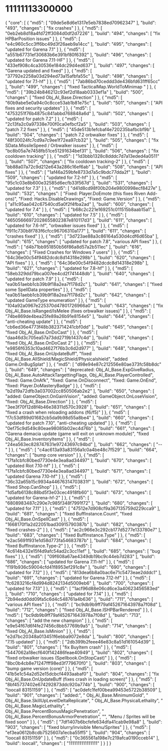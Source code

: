 # 11111113300000
{   "core": [     {       "md5": [         "09de5e8d6e1317e5eb7838ed70962347"       ],       "build": "493",       "changes": [         "fix crashes"       ]     },     {       "md5": [         "0eb2eb8d18a4fd72ff3084d0df2d7226"       ],       "build": "494",       "changes": [         "fix HPBarPosition issues"       ]     },     {       "md5": [         "e4c960c5cc3ff6bc49d3f26aeb9a14cc"       ],       "build": "495",       "changes": [         "updated for Garena 7.1"       ]     },     {       "md5": [         "a551b67731ef30683b6e391bf80f6392"       ],       "build": "496",       "changes": [         "updated for Garena 7.11-HF"       ]     },     {       "md5": [         "433ef908c4ca30536e184dc29d4ed637"       ],       "build": "497",       "changes": [         "Garena updated and fixed"       ]     },     {       "md5": [         "37792e2258a03d294ed73a15afbfa55c"       ],       "build": "498",       "changes": [         "updated for 7.1-hf"       ]     },     {       "md5": [         "7ab86bd70ceddd3de436bfd631ff65cc"       ],       "build": "499",       "changes": [         "fixed TacticalMap.WorldToMinimap "       ]     },     {       "md5": [         "39b24b846212c93ef2d18aab0333ef1a"       ],       "build": "500",       "changes": [         "fixed Obj_AI_Base.Direction"       ]     },     {       "md5": [         "60b9abe5e0a94c0c8cce53ab1b81e75c"       ],       "build": "501",       "changes": [         "API fixes and security updates"       ]     },     {       "md5": [         "4753251f76b4875c841abbd768848a6d"       ],       "build": "502",       "changes": [         "updated for patch 7.2"       ]     },     {       "md5": [         "2c13fa2c0a97338e700f0ca0efbcf2a5"       ],       "build": "503",       "changes": [         "patch 7.2 fixes"       ]     },     {       "md5": [         "45de513b1efcbaf4e720235bafbcbf9b"       ],       "build": "504",       "changes": [         "patch 7.2 orbwalker fixes"       ]     },     {       "md5": [         "48f30024fc7cd9a7c9ee1f72ea97cb32"       ],       "build": "505",       "changes": [         "fix SData.MissileSpeed / Orbwalker issues"       ]     },     {       "md5": [         "bc8b05a7e7458fb51ce51291634bef31"       ],       "build": "506",       "changes": [         "fix cooldown tracking"       ]     },     {       "md5": [         "1d3bbb1328c8dddc7d7a13eded4a0511"       ],       "build": "507",       "changes": [         "fix cooldown tracking-2"       ]     },     {       "md5": [         "bb88a07a72c9d212e643a286c16ef6ab"       ],       "build": "508",       "changes": [         "API fixes"       ]     },     {       "md5": [         "1af46a259bfe8733d7a5c9bdc77dda2f"       ],       "build": "509",       "changes": [         "updated for 7.2-hf"       ]     },     {       "md5": [         "95c1c03e8b600e32585d6ecfb33f567d"       ],       "build": "531",       "changes": [         "updated for 7.3"       ]     },     {       "md5": [         "d41d8cd98f00b204e9800998ecf8427e"       ],       "build": "532",       "changes": [         "Fixed: Player.DoEmote (this fixes Riven Add-ons)",         "Fixed: Hacks.DisableDrawings",         "Fixed: Game.Version"       ]     },     {       "md5": [         "a11c95aa042c67540cd5a0f2f4fba2ad"       ],       "build": "600",       "changes": [         "updated for 7.4"       ]     },     {       "md5": [         "b68c2c221e169251c011515b8aab15a1"       ],       "build": "610",       "changes": [         "updated for 7.5"       ]     },     {       "md5": [         "46505666972028655802387e810117d3"       ],       "build": "611",       "changes": [         "updated for 7.6-hf",         "orbwalker issues fixed"       ]     },     {       "md5": [         "f911c730b8f783f6cfcc96706310a177"       ],       "build": "611",       "changes": [         "crashes fixed"       ]     },     {       "md5": [         "3d723ae88a3c86164a530d4cdf6d65ba"       ],       "build": "615",       "changes": [         "updated for patch 7.8",         "various API fixes"       ]     },     {       "md5": [         "d4b71bb951850b56f86a8d57a2b511ec"       ],       "build": "616",       "changes": [         "Fixed Crashes for Windows 7 users"       ]     },     {       "md5": [         "64c36e00c54f9482dcdc8d14318e298b"       ],       "build": "620",       "changes": [         "API fixes"       ]     },     {       "md5": [         "64c36e00c54f9482dcdc8d14318e298b"       ],       "build": "621",       "changes": [         "updated for 7.8-hf"       ]     },     {       "md5": [         "58eb329dd79bca007ee4cd2f741448db"       ],       "build": "640",       "changes": [         "updated for patch 7.9"       ]     },     {       "md5": [         "ea0b51aebb1cb39b9f18a2ea7f178d2c"       ],       "build": "641",       "changes": [         "fixed some SpellData properties"       ]     },     {       "md5": [         "ea0b51aebb1cb39b9f18a2ea7f178d2c"       ],       "build": "642",       "changes": [         "updated GameType enumeration"       ]     },     {       "md5": [         "104a92a0967e225370d47801726966a0"       ],       "build": "643",       "changes": [         "fix Obj_AI_Base.IsRanged/IsMelee (fixes orbwalker issues)"       ]     },     {       "md5": [         "74be869de4bea25fe89a26b91e8154e5"       ],       "build": "644",       "changes": [         "anti-cheating update"       ]     },     {       "md5": [         "cb6ed36e4773f48b3823714241cbf0dd"       ],       "build": "645",       "changes": [         "fixed Obj_AI_Base.OnDoCast"       ]     },     {       "md5": [         "daa46d3c705ea57a73dd2719b1437c4d"       ],       "build": "646",       "changes": [         "fixed Obj_AI_Base.OnDoCast 2"       ]     },     {       "md5": [         "e9856f6353c10ad4627f76b3c6d2d977"       ],       "build": "648",       "changes": [         "fixed Obj_AI_Base.OnUpdateBuff",         "fixed Obj_AI_Base.AllShield/MagicShield/Physicalshield",         "added Game.OnBugSplat"       ]     },     {       "md5": [         "d98e94e87c212556e80ae373fc58b8dc"       ],       "build": "649",       "changes": [         "deprecated: Obj_AI_Base.ExpGiveRadius, Obj_AI_Base.AutoAttackTargettingFlags, Obj_AI_Base.PlayerControlled",         "fixed: Game.OnAfk",         "fixed: Game.OnDisconnect",         "fixed: Game.OnEnd",         "fixed: Player.DoMasteryBadge"       ]     },     {       "md5": [         "b2d19a72dfb3a037002cc850506ab2e2"       ],       "build": "650",       "changes": [         "added: GameObject.OnGainVision",         "added: GameObject.OnLoseVision",         "fixed: Obj_AI_Base.Direction"       ]     },     {       "md5": [         "3ee3f70f12d8f4b46e38311d570c3928"       ],       "build": "651",       "changes": [         "fixed a crash when reloading addons (f6/f5)"       ]     },     {       "md5": [         "f7c53df89d01682cb5da9b98d55a8be4"       ],       "build": "660",       "changes": [         "updated for patch 7.10",         "anti-cheating updated"       ]     },     {       "md5": [         "0ef75c9d549c80eae98085b02ec4d76b"       ],       "build": "661",       "changes": [         "Garena demacia update (game will exit on unknown module)",         "fixed Obj_AI_Base.InventoryItems"       ]     },     {       "md5": [         "24ea563ec828747631e97243697c94bd"       ],       "build": "662",       "changes": [         "--"       ]     },     {       "md5": [         "c4ac613a93a83156a1c0a4be48c7f529"       ],       "build": "664",       "changes": [         "bump core version"       ]     },     {       "md5": [         "17fa1cbfc80bed7730e4e3ea8ad34497"       ],       "build": "670",       "changes": [         "updated Riot 7.10-hf"       ]     },     {       "md5": [         "17fa1cbfc80bed7730e4e3ea8ad34497"       ],       "build": "671",       "changes": [         "updated Garena 7.10-hf"       ]     },     {       "md5": [         "36c32a65b15c9934a44676314703831f"       ],       "build": "672",       "changes": [         "fixed Shop.CanShop"       ]     },     {       "md5": [         "1d5afb6138c88bd5f3e03cec4918fb60"       ],       "build": "673",       "changes": [         "updated for Garena-hf-2"       ]     },     {       "md5": [         "6808983487c290e7c985f348f7991f72"       ],       "build": "680",       "changes": [         "updated for 7.11"       ]     },     {       "md5": [         "47512e7d908cf9a367135759d229cca9"       ],       "build": "681",       "changes": [         "fixed BuffInstance.Count",         "fixed Obj_AI_Base.OnSpellCast"       ]     },     {       "md5": [         "1668170f1a2d22051bad30915790387b"       ],       "build": "682",       "changes": [         "fixed crashes-2"       ]     },     {       "md5": [         "ac2c966e3c292cb177d5277e133780e7"       ],       "build": "683",       "changes": [         "fixed BuffInstance.Type"       ]     },     {       "md5": [         "e2ac5691f931e1d58d773fa54683787b"       ],       "build": "684",       "changes": [         "fixed BuffInstance.Type-2"       ]     },     {       "md5": [         "4c614b432e15f4d9afc54ad2c3cc11ef"       ],       "build": "685",       "changes": [         "bug fixes"       ]     },     {       "md5": [         "09f608a67ae4349db19bc9c44eb7d283"       ],       "build": "686",       "changes": [         "updated for Garena 7.11-hf"       ]     },     {       "md5": [         "f191b936c59004cfd41f8953ef291c8e"       ],       "build": "690",       "changes": [         "updated for 7.12"       ]     },     {       "md5": [         "813dea6b8a0bac6e71c5473eae2dddc1"       ],       "build": "691",       "changes": [         "updated for Garena 7.12-hf"       ]     },     {       "md5": [         "fc6283216cf4d994d8242134d5009eb6"       ],       "build": "700",       "changes": [         "updated for 7.13"       ]     },     {       "md5": [         "1acf96d88e06cd6ce3a40623456583ed"       ],       "build": "710",       "changes": [         "updated for 7.14"       ]     },     {       "md5": [         "2b94edd0dd09fa5c6d4c548761a4b636"       ],       "build": "711",       "changes": [         "various API fixes"       ]     },     {       "md5": [         "bc9db9b9ff79af452671643978a7f08d"       ],       "build": "712",       "changes": [         "fixed Obj_AI_Base.ISHPBarRendered"       ]     },     {       "md5": [         "bc9db9b9ff79af452671643978a7f08d"       ],       "build": "713",       "changes": [         "add the new champion"       ]     },     {       "md5": [         "e9e54f67d6f4fe27456c8bb57769b9a5"       ],       "build": "714",       "changes": [         "fixed Obj_AI_Base.IsMinion"       ]     },     {       "md5": [         "e2d7bc20348a013451f6ebba9072e8da"       ],       "build": "800",       "changes": [         "7.15 updated"       ]     },     {       "md5": [         "2db399b2feee46e83c8a51d161054d39"       ],       "build": "801",       "changes": [         "fix BuyItem crash"       ]     },     {       "md5": [         "5447062a18ecf640f142486feae40949"       ],       "build": "802",       "changes": [         "fixed orbwalker issues (Spellbook.OnStopCast)"       ]     },     {       "md5": [         "8bc0b4cb8e71247fff98ed3f779670f0"       ],       "build": "803",       "changes": [         "bump game version (core)"       ]     },     {       "md5": [         "41b5e1c54a2d52e15dcbcf4493aabaf0"       ],       "build": "804",       "changes": [         "fix Obj_AI_Base.OnUpdateBuff (fixes crash in loading screen)"       ]     },     {       "md5": [         "8bf45737402e674292873ddc920a774b"       ],       "build": "900",       "changes": [         "loocall  83151159"       ]     },     {       "md5": [         "ac0defc1fef00bea99453e5722b38509"       ],       "build": "901",       "changes": [         "added:",         "  Obj_AI_Base.MinimumGold",         "  Obj_AI_Base.SkillUpLevelDeltaReplicate",         "  Obj_AI_Base.PhysicalLethality",         "  Obj_AI_Base.MagicLethality",         "  Obj_AI_Base.PercentBonusMagicPenetration",         "  Obj_AI_Base.PercentBonusArmorPenetration",         "",         "Menu / Sprites will be fixed soon"       ]     },     {       "md5": [         "7df1407b6bcfefe634dfa41cab9e98a8"       ],       "build": "903",       "changes": [         "fixed blurry/invisible Menu/Sprites"       ]     },     {       "md5": [         "ef3ea0612b8cdb7525607a1ecba55ff5"       ],       "build": "904",       "changes": [         "loocall  83151159"       ]     },     {       "md5": [         "0c365561a198e7c219afca0190cceb14"       ],       "build": loocall",       "changes": [         "1111111111111111"       ]     }   ] }
